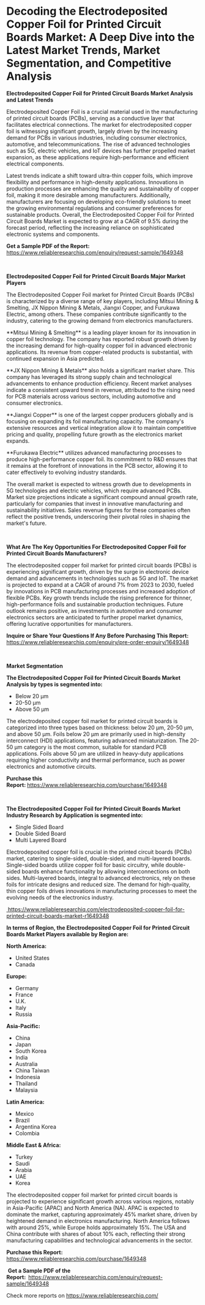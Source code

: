 <p><h1>Decoding the Electrodeposited Copper Foil for Printed Circuit Boards Market: A Deep Dive into the Latest Market Trends, Market Segmentation, and Competitive Analysis</h1></p><p><strong>Electrodeposited Copper Foil for Printed Circuit Boards Market Analysis and Latest Trends</strong></p>
<p><p>Electrodeposited Copper Foil is a crucial material used in the manufacturing of printed circuit boards (PCBs), serving as a conductive layer that facilitates electrical connections. The market for electrodeposited copper foil is witnessing significant growth, largely driven by the increasing demand for PCBs in various industries, including consumer electronics, automotive, and telecommunications. The rise of advanced technologies such as 5G, electric vehicles, and IoT devices has further propelled market expansion, as these applications require high-performance and efficient electrical components.</p><p>Latest trends indicate a shift toward ultra-thin copper foils, which improve flexibility and performance in high-density applications. Innovations in production processes are enhancing the quality and sustainability of copper foil, making it more desirable among manufacturers. Additionally, manufacturers are focusing on developing eco-friendly solutions to meet the growing environmental regulations and consumer preferences for sustainable products. Overall, the Electrodeposited Copper Foil for Printed Circuit Boards Market is expected to grow at a CAGR of 9.5% during the forecast period, reflecting the increasing reliance on sophisticated electronic systems and components.</p></p>
<p><strong>Get a Sample PDF of the Report:&nbsp;</strong> <a href="https://www.reliableresearchiq.com/enquiry/request-sample/1649348?utm_campaign=2277&utm_medium=2&utm_source=Github&utm_content=ia&utm_term=26032025&utm_id=electrodeposited-copper-foil-for-printed-circuit-boards">https://www.reliableresearchiq.com/enquiry/request-sample/1649348</a></p>
<p>&nbsp;</p>
<p><strong>Electrodeposited Copper Foil for Printed Circuit Boards Major Market Players</strong></p>
<p><p>The Electrodeposited Copper Foil market for Printed Circuit Boards (PCBs) is characterized by a diverse range of key players, including Mitsui Mining & Smelting, JX Nippon Mining & Metals, Jiangxi Copper, and Furukawa Electric, among others. These companies contribute significantly to the industry, catering to the growing demand from electronics manufacturers.</p><p>**Mitsui Mining & Smelting** is a leading player known for its innovation in copper foil technology. The company has reported robust growth driven by the increasing demand for high-quality copper foil in advanced electronic applications. Its revenue from copper-related products is substantial, with continued expansion in Asia predicted.</p><p>**JX Nippon Mining & Metals** also holds a significant market share. This company has leveraged its strong supply chain and technological advancements to enhance production efficiency. Recent market analyses indicate a consistent upward trend in revenue, attributed to the rising need for PCB materials across various sectors, including automotive and consumer electronics.</p><p>**Jiangxi Copper** is one of the largest copper producers globally and is focusing on expanding its foil manufacturing capacity. The company's extensive resources and vertical integration allow it to maintain competitive pricing and quality, propelling future growth as the electronics market expands.</p><p>**Furukawa Electric** utilizes advanced manufacturing processes to produce high-performance copper foil. Its commitment to R&D ensures that it remains at the forefront of innovations in the PCB sector, allowing it to cater effectively to evolving industry standards.</p><p>The overall market is expected to witness growth due to developments in 5G technologies and electric vehicles, which require advanced PCBs. Market size projections indicate a significant compound annual growth rate, particularly for companies that invest in innovative manufacturing and sustainability initiatives. Sales revenue figures for these companies often reflect the positive trends, underscoring their pivotal roles in shaping the market's future.</p></p>
<p>&nbsp;</p>
<p><strong>What Are The Key Opportunities For Electrodeposited Copper Foil for Printed Circuit Boards Manufacturers?</strong></p>
<p><p>The electrodeposited copper foil market for printed circuit boards (PCBs) is experiencing significant growth, driven by the surge in electronic device demand and advancements in technologies such as 5G and IoT. The market is projected to expand at a CAGR of around 7% from 2023 to 2030, fueled by innovations in PCB manufacturing processes and increased adoption of flexible PCBs. Key growth trends include the rising preference for thinner, high-performance foils and sustainable production techniques. Future outlook remains positive, as investments in automotive and consumer electronics sectors are anticipated to further propel market dynamics, offering lucrative opportunities for manufacturers.</p></p>
<p><strong>Inquire or Share Your Questions If Any Before Purchasing This Report:</strong> <a href="https://www.reliableresearchiq.com/enquiry/pre-order-enquiry/1649348?utm_campaign=2277&utm_medium=2&utm_source=Github&utm_content=ia&utm_term=26032025&utm_id=electrodeposited-copper-foil-for-printed-circuit-boards">https://www.reliableresearchiq.com/enquiry/pre-order-enquiry/1649348</a></p>
<p>&nbsp;</p>
<p><strong>Market Segmentation</strong></p>
<p><strong>The Electrodeposited Copper Foil for Printed Circuit Boards Market Analysis by types is segmented into:</strong></p>
<p><ul><li>Below 20 μm</li><li>20-50 μm</li><li>Above 50 μm</li></ul></p>
<p><p>The electrodeposited copper foil market for printed circuit boards is categorized into three types based on thickness: below 20 μm, 20-50 μm, and above 50 μm. Foils below 20 μm are primarily used in high-density interconnect (HDI) applications, featuring advanced miniaturization. The 20-50 μm category is the most common, suitable for standard PCB applications. Foils above 50 μm are utilized in heavy-duty applications requiring higher conductivity and thermal performance, such as power electronics and automotive circuits.</p></p>
<p><strong>Purchase this Report:&nbsp;</strong><a href="https://www.reliableresearchiq.com/purchase/1649348?utm_campaign=2277&utm_medium=2&utm_source=Github&utm_content=ia&utm_term=26032025&utm_id=electrodeposited-copper-foil-for-printed-circuit-boards">https://www.reliableresearchiq.com/purchase/1649348</a></p>
<p>&nbsp;</p>
<p><strong>The Electrodeposited Copper Foil for Printed Circuit Boards Market Industry Research by Application is segmented into:</strong></p>
<p><ul><li>Single Sided Board</li><li>Double Sided Board</li><li>Multi Layered Board</li></ul></p>
<p><p>Electrodeposited copper foil is crucial in the printed circuit boards (PCBs) market, catering to single-sided, double-sided, and multi-layered boards. Single-sided boards utilize copper foil for basic circuitry, while double-sided boards enhance functionality by allowing interconnections on both sides. Multi-layered boards, integral to advanced electronics, rely on these foils for intricate designs and reduced size. The demand for high-quality, thin copper foils drives innovations in manufacturing processes to meet the evolving needs of the electronics industry.</p></p>
<p><a href="https://www.reliableresearchiq.com/electrodeposited-copper-foil-for-printed-circuit-boards-market-r1649348?utm_campaign=2277&utm_medium=2&utm_source=Github&utm_content=ia&utm_term=26032025&utm_id=electrodeposited-copper-foil-for-printed-circuit-boards">&nbsp;https://www.reliableresearchiq.com/electrodeposited-copper-foil-for-printed-circuit-boards-market-r1649348</a></p>
<p><strong>In terms of Region, the Electrodeposited Copper Foil for Printed Circuit Boards Market Players available by Region are:</strong></p>
<p>
    <p> <strong> North America: </strong>
        <ul>
            <li>United States</li>
            <li>Canada</li>
        </ul>
        </p> 
    <p> <strong> Europe: </strong>
        <ul>
            <li>Germany</li>
            <li>France</li>
            <li>U.K.</li>
            <li>Italy</li>
            <li>Russia</li>
        </ul>
        </p> 
    <p> <strong> Asia-Pacific: </strong>
        <ul>
            <li>China</li>
            <li>Japan</li>
            <li>South Korea</li>
            <li>India</li>
            <li>Australia</li>
            <li>China Taiwan</li>
            <li>Indonesia</li>
            <li>Thailand</li>
            <li>Malaysia</li>
        </ul>
        </p> 
    <p> <strong> Latin America: </strong>
        <ul>
            <li>Mexico</li>
            <li>Brazil</li>
            <li>Argentina Korea</li>
            <li>Colombia</li>
        </ul>
        </p> 
    <p> <strong> Middle East & Africa: </strong>
        <ul>
            <li>Turkey</li>
            <li>Saudi</li>
            <li>Arabia</li>
            <li>UAE</li>
            <li>Korea</li>
        </ul>
    </p>
    </p>
<p><p>The electrodeposited copper foil market for printed circuit boards is projected to experience significant growth across various regions, notably in Asia-Pacific (APAC) and North America (NA). APAC is expected to dominate the market, capturing approximately 45% market share, driven by heightened demand in electronics manufacturing. North America follows with around 25%, while Europe holds approximately 15%. The USA and China contribute with shares of about 10% each, reflecting their strong manufacturing capabilities and technological advancements in the sector.</p></p>
<p><strong>Purchase this Report: </strong><a href="https://www.reliableresearchiq.com/purchase/1649348?utm_campaign=2277&utm_medium=2&utm_source=Github&utm_content=ia&utm_term=26032025&utm_id=electrodeposited-copper-foil-for-printed-circuit-boards">https://www.reliableresearchiq.com/purchase/1649348</a></p>
<p>&nbsp;<strong>Get a Sample PDF of the Report:&nbsp;&nbsp;</strong><a href="https://www.reliableresearchiq.com/enquiry/request-sample/1649348?utm_campaign=2277&utm_medium=2&utm_source=Github&utm_content=ia&utm_term=26032025&utm_id=electrodeposited-copper-foil-for-printed-circuit-boards">https://www.reliableresearchiq.com/enquiry/request-sample/1649348</a></p>
<p><strong></strong></p>
<p>Check more reports on <a href="https://www.reliableresearchiq.com/?utm_campaign=2277&utm_medium=2&utm_source=Github&utm_content=ia&utm_term=26032025&utm_id=electrodeposited-copper-foil-for-printed-circuit-boards">https://www.reliableresearchiq.com/</a></p>